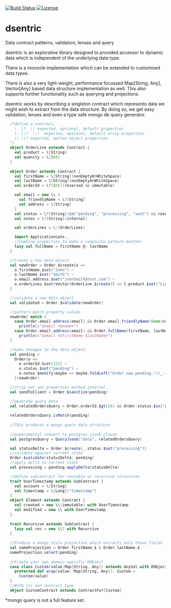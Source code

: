 [![Build Status](https://travis-ci.org/HigherState/dsentric.svg?branch=master)](https://travis-ci.org/HigherState/dsentric)
[![License](http://img.shields.io/:license-Apache%202-red.svg)](http://www.apache.org/licenses/LICENSE-2.0.txt)

# dsentric
Data contract patterns, validation, lenses and query

dsentric is an explorative library designed to provided accessor to dynamic data which is independent of the underlying data type.

There is a monocle implementation which can be extended to customised data types.

There is also a very light-weight, performance focussed Map[String, Any], Vector[Any] based data structure implementation as well.  This also supports further functionality such as querying and projections.

dsentric works by describing a singleton contract which represents data we might wish to extract from the data structure.  By doing so, we get easy validation, lenses and even a type safe mongo db query generator.

```scala
  /*define a contract,
    \  \?  \! expected, optional, default properties
    \: \:?  \:!  expected, optional, default array properties
    \\ \\? expected, option object properties
  */
  object OrderLine extends Contract {
    val product = \[String]
    val quanity = \[Int]
  }
  
  object Order extends Contract {
    val firstName = \[String](nonEmptyOrWhiteSpace)
    val lastName = \[String](nonEmptyOrWhiteSpace)
    val orderId = \?[Int](reserved && immutable)

    val email = new \\ {
      val friendlyName = \?[String]
      val address = \[String]
    }
    val status = \?[String](in("pending", "processing", "sent") && reserved)
    val notes = \?[String](internal)

    val orderLines = \:(OrderLines)

    import ApplicationLens._
    //Combine properties to make a composite pattern matcher
    lazy val fullName = firstName @: lastName
  }

  //Create a new data object
  val newOrder = Order.$create{o =>
    o.firstName.$set("John") ~
    o.lastName.$set("Smith") ~
    o.email.address.$set("johnSmith@test.com") ~
    o.orderLines.$set(Vector(OrderLine.$create(l => l.product.$set("LightBulb") ~ l.quantity.$set(3))))
  }

  //validate a new data object
  val validated = Order.$validate(newOrder)

  //pattern match property values
  newOrder match {
    case Order.email.address(email) && Order.email.friendlyName(Some(name)) =>
      println(s"$email <$name>")
    case Order.email.address(email) && Order.fullName(firstName, lastName) =>
      println(s"$email <$firstName $lastName>")
  }

  //make changes to the data object.
  val pending =
    Order{o =>
      o.orderId.$set(123) ~
      o.status.$set("pending") ~
      o.notes.$modify(maybe => maybe.foldLeft("Order now pending.")(_ + _))
    }(newOrder)

  //strip out any properties marked internal
  val sendToClient = Order.$sanitize(pending)

  //generate query data
  val relatedOrdersQuery = Order.orderId.$gt(56) && Order.status.$in("processing", "sent")
  
  relatedOrdersQuery.isMatch(pending)
  
  //This produces a mongo query data structure
  
  //experimental convert to postgres jsonb clause
  val postgresQuery = QueryJsonb("data", relatedOrdersQuery)

  val statusDelta = Order.$create(_.status.$set("processing"))
  //validate against current state
  Order.$validate(statusDelta, pending)
  //apply delta to current state
  val processing = pending.applyDelta(statusDelta)

  //Define subcontract for reusable or recursive structures
  trait UserTimestamp extends SubContract {
    val account = \[String]
    val timestamp = \[Long]("timestamp")
  }
  object Element extends Contract {
    val created = new \\(immutable) with UserTimestamp
    val modified = new \\ with UserTimestamp
  }
  
  trait Recursive extends SubContract {
    lazy val rec = new \\? with Recursive
  }
  
  //Produce a mongo style projection which extracts only those fields
  val nameProjection = Order.firstName.$ & Order.lastName.$
  nameProjection.select(pending)
  
  //Create your own domain specific DObject
  case class Custom(value:Map[String, Any]) extends AnyVal with DObject with DObjectLike[Custom] {
    protected def wrap(value: Map[String, Any]): Custom =
      Custom(value)
  }
  //With its own contract type
  object CustomContract extends ContractFor[Custom]

```

*mongo query is not a full feature set.

